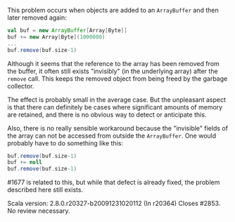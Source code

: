 This problem occurs when objects are added to an `ArrayBuffer` and then later removed again:
```scala
val buf = new ArrayBuffer[Array[Byte]]
buf += new Array[Byte](1000000)
...
buf.remove(buf.size-1)
```
Although it seems that the reference to the array has been removed from the buffer, it often still exists "invisibly" (in the underlying array) after the `remove` call. This keeps the removed object from being freed by the garbage collector.

The effect is probably small in the average case. But the unpleasant aspect is that there can definitely be cases where significant amounts of memory are retained, and there is no obvious way to detect or anticipate this.

Also, there is no really sensible workaround because the "invisible" fields of the array can not be accessed from outside the `ArrayBuffer`. One would probably have to do something like this:
```scala
buf.remove(buf.size-1)
buf += null
buf.remove(buf.size-1)
```

#1677 is related to this, but while that defect is already fixed, the problem described here still exists.

Scala version: 2.8.0.r20327-b20091231020112
(In r20364) Closes #2853. No review necessary.

